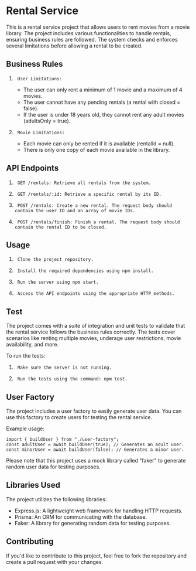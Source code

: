 # Rental Service

This is a rental service project that allows users to rent movies from a movie library. The project includes various functionalities to handle rentals, ensuring business rules are followed. The system checks and enforces several limitations before allowing a rental to be created.

## Business Rules
1. 		User Limitations:
    * The user can only rent a minimum of 1 movie and a maximum of 4 movies.
    * The user cannot have any pending rentals (a rental with closed = false).
    * If the user is under 18 years old, they cannot rent any adult movies (adultsOnly = true).
2. 		Movie Limitations:
    * Each movie can only be rented if it is available (rentalId = null).
    * There is only one copy of each movie available in the library.
  
## API Endpoints
1. 		GET /rentals: Retrieve all rentals from the system.
2.		GET /rentals/:id: Retrieve a specific rental by its ID.
3.		POST /rentals: Create a new rental. The request body should contain the user ID and an array of movie IDs.
4.		POST /rentals/finish: Finish a rental. The request body should contain the rental ID to be closed.

## Usage
1. 		Clone the project repository.
2.		Install the required dependencies using npm install.
3.		Run the server using npm start.
4.		Access the API endpoints using the appropriate HTTP methods.

## Test
The project comes with a suite of integration and unit tests to validate that the rental service follows the business rules correctly. The tests cover scenarios like renting multiple movies, underage user restrictions, movie availability, and more.

To run the tests:

1. 		Make sure the server is not running.
2.		Run the tests using the command: npm test.

## User Factory
The project includes a user factory to easily generate user data. You can use this factory to create users for testing the rental service.

Example usage:

    import { buildUser } from "./user-factory";
    const adultUser = await buildUser(true); // Generates an adult user.
    const minorUser = await buildUser(false); // Generates a minor user.

Please note that this project uses a mock library called "faker" to generate random user data for testing purposes.

## Libraries Used

The project utilizes the following libraries:
* Express.js: A lightweight web framework for handling HTTP requests.
* Prisma: An ORM for communicating with the database.
* Faker: A library for generating random data for testing purposes.

## Contributing
If you'd like to contribute to this project, feel free to fork the repository and create a pull request with your changes.


